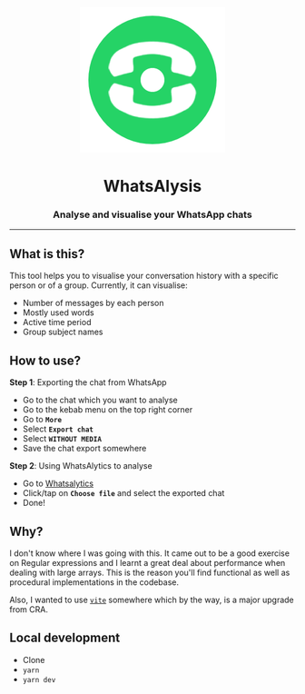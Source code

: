 <div align="center">

![WhatsAlysis](./src/favicon.png)
# WhatsAlysis
### Analyse and visualise your WhatsApp chats

</div>

----

## What is this?

This tool helps you to visualise your conversation history with a specific person or of a group. Currently, it can visualise:

- Number of messages by each person
- Mostly used words
- Active time period
- Group subject names

## How to use?

**Step 1**: Exporting the chat from WhatsApp
 - Go to the chat which you want to analyse
 - Go to the kebab menu on the top right corner
 - Go to **`More`**
 - Select **`Export chat`**
 - Select **`WITHOUT MEDIA`**
 - Save the chat export somewhere

**Step 2**: Using WhatsAlytics to analyse
 - Go to [Whatsalytics](https://waal.vercel.app/)
 - Click/tap on **`Choose file`** and select the exported chat
 - Done!

## Why?

I don't know where I was going with this. It came out to be a good exercise on Regular expressions and I learnt a great deal about performance when dealing with large arrays. This is the reason you'll find functional as well as procedural implementations in the codebase. 

Also, I wanted to use [`vite`](https://vitejs.dev) somewhere which by the way, is a major upgrade from CRA.

## Local development

- Clone
- `yarn`
- `yarn dev`
